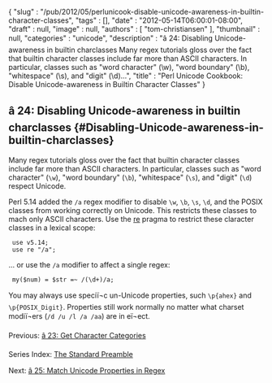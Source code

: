 {
   "slug" : "/pub/2012/05/perlunicook-disable-unicode-awareness-in-builtin-character-classes",
   "tags" : [],
   "date" : "2012-05-14T06:00:01-08:00",
   "draft" : null,
   "image" : null,
   "authors" : [
      "tom-christiansen"
   ],
   "thumbnail" : null,
   "categories" : "unicode",
   "description" : "â 24: Disabling Unicode-awareness in builtin charclasses Many regex tutorials gloss over the fact that builtin character classes include far more than ASCII characters. In particular, classes such as \"word character\" (\\w), \"word boundary\" (\\b), \"whitespace\" (\\s), and \"digit\" (\\d)...",
   "title" : "Perl Unicode Cookbook: Disable Unicode-awareness in Builtin Character Classes"
}





â 24: Disabling Unicode-awareness in builtin charclasses {#Disabling-Unicode-awareness-in-builtin-charclasses}
--------------------------------------------------------

Many regex tutorials gloss over the fact that builtin character classes
include far more than ASCII characters. In particular, classes such as
"word character" (`\w`), "word boundary" (`\b`), "whitespace" (`\s`),
and "digit" (`\d`) respect Unicode.

Perl 5.14 added the `/a` regex modifier to disable `\w`, `\b`, `\s`,
`\d`, and the POSIX classes from working correctly on Unicode. This
restricts these classes to mach only ASCII characters. Use the
[re](http://perldoc.perl.org/re.html) pragma to restrict these claracter
classes in a lexical scope:

     use v5.14;
     use re "/a";

... or use the `/a` modifier to affect a single regex:

     my($num) = $str =~ /(\d+)/a;

You may always use speciï¬c un-Unicode properties, such `\p{ahex}` and
`\p{POSIX_Digit}`. Properties still work normally no matter what charset
modiï¬ers (`/d /u /l /a /aa`) are in eï¬ect.

Previous: [â 23: Get Character
Categories](/media/_pub_2012_05_perlunicook-disable-unicode-awareness-in-builtin-character-classes/perlunicook-get-character-categories.html)

Series Index: [The Standard
Preamble](/media/_pub_2012_05_perlunicook-disable-unicode-awareness-in-builtin-character-classes/perlunicook-standard-preamble.html)

Next: [â 25: Match Unicode Properties in
Regex](/media/_pub_2012_05_perlunicook-disable-unicode-awareness-in-builtin-character-classes/perlunicook-match-unicode-properties-in-regex.html)


